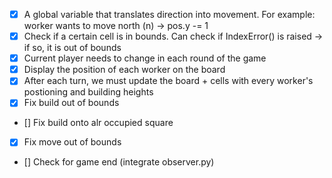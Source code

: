 - [x] A global variable that translates direction into movement. For example: worker wants to move north (n) -> pos.y -= 1
- [x] Check if a certain cell is in bounds. Can check if IndexError() is raised -> if so, it is out of bounds
- [x] Current player needs to change in each round of the game
- [x] Display the position of each worker on the board
- [x] After each turn, we must update the board + cells with every worker's postioning and building heights
- [x] Fix build out of bounds
- [] Fix build onto alr occupied square
- [x] Fix move out of bounds
- [] Check for game end (integrate observer.py)